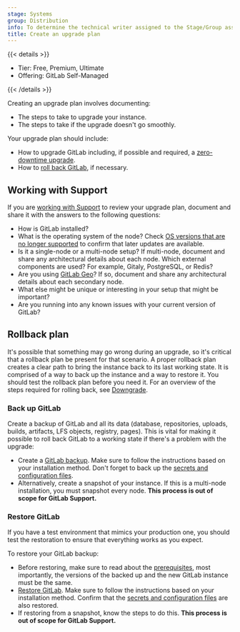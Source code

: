 ```yaml
---
stage: Systems
group: Distribution
info: To determine the technical writer assigned to the Stage/Group associated with this page, see https://handbook.gitlab.com/handbook/product/ux/technical-writing/#assignments
title: Create an upgrade plan
---
```


{{< details >}}

- Tier: Free, Premium, Ultimate
- Offering: GitLab Self-Managed

{{< /details >}}

Creating an upgrade plan involves documenting:

- The steps to take to upgrade your instance.
- The steps to take if the upgrade doesn't go smoothly.

Your upgrade plan should include:

- How to upgrade GitLab including, if possible and required, a [zero-downtime upgrade](zero_downtime.md).
- How to [roll back GitLab](#rollback-plan), if necessary.

## Working with Support

If you are [working with Support](https://about.gitlab.com/support/scheduling-upgrade-assistance/) to review your
upgrade plan, document and share it with the answers to the following questions:

- How is GitLab installed?
- What is the operating system of the node? Check [OS versions that are no longer supported](../administration/package_information/supported_os.md#os-versions-that-are-no-longer-supported)
  to confirm that later updates are available.
- Is it a single-node or a multi-node setup? If multi-node, document and share any architectural details about each node.
  Which external components are used? For example, Gitaly, PostgreSQL, or Redis?
- Are you using [GitLab Geo](../administration/geo/_index.md)? If so, document and share any architectural details about
  each secondary node.
- What else might be unique or interesting in your setup that might be important?
- Are you running into any known issues with your current version of GitLab?

## Rollback plan

It's possible that something may go wrong during an upgrade, so it's critical
that a rollback plan be present for that scenario. A proper rollback plan
creates a clear path to bring the instance back to its last working state. It is
comprised of a way to back up the instance and a way to restore it. You should
test the rollback plan before you need it. For an overview of the steps required
for rolling back, see [Downgrade](package/downgrade.md).

### Back up GitLab

Create a backup of GitLab and all its data (database, repositories, uploads, builds,
artifacts, LFS objects, registry, pages). This is vital for making it possible
to roll back GitLab to a working state if there's a problem with the upgrade:

- Create a [GitLab backup](../administration/backup_restore/_index.md).
  Make sure to follow the instructions based on your installation method.
  Don't forget to back up the [secrets and configuration files](../administration/backup_restore/backup_gitlab.md#storing-configuration-files).
- Alternatively, create a snapshot of your instance. If this is a multi-node
  installation, you must snapshot every node.
  **This process is out of scope for GitLab Support.**

### Restore GitLab

If you have a test environment that mimics your production one, you should test the restoration to ensure that everything works as you expect.

To restore your GitLab backup:

- Before restoring, make sure to read about the
  [prerequisites](../administration/backup_restore/_index.md#restore-gitlab), most importantly,
  the versions of the backed up and the new GitLab instance must be the same.
- [Restore GitLab](../administration/backup_restore/_index.md#restore-gitlab).
  Make sure to follow the instructions based on your installation method.
  Confirm that the [secrets and configuration files](../administration/backup_restore/backup_gitlab.md#storing-configuration-files) are also restored.
- If restoring from a snapshot, know the steps to do this.
  **This process is out of scope for GitLab Support.**
